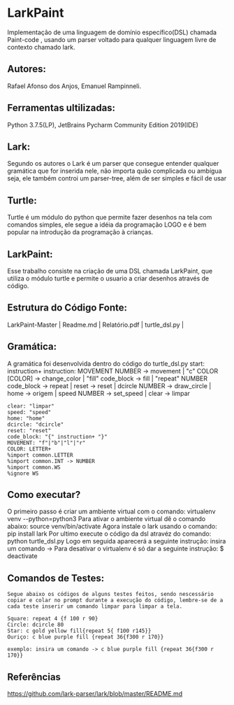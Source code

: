 # LarkPaint
Implementação de uma linguagem de domínio específico(DSL) chamada Paint-code , usando um parser voltado para qualquer linguagem livre de contexto chamado lark.

## Autores: 
Rafael Afonso dos Anjos, Emanuel Rampinneli.

## Ferramentas ultilizadas:
Python 3.7.5(LP), JetBrains Pycharm Community Edition 2019(IDE)

## Lark:
Segundo os autores o Lark é um parser que consegue entender qualquer gramática que for inserida nele, não importa quão complicada ou ambígua seja, ele também controi um parser-tree, além de ser simples e fácil de usar

## Turtle:
Turtle é um módulo do python que permite fazer desenhos na tela com comandos simples, ele segue a idéia da programação LOGO e é bem popular na introdução da programação à crianças.

## LarkPaint:
Esse trabalho consiste na criação de uma DSL chamada LarkPaint, que utiliza o módulo turtle e permite o usuario a criar desenhos através de código.

## Estrutura do Código Fonte:
LarkPaint-Master
|   Readme.md
|   Relatório.pdf
|   turtle_dsl.py
|

## Gramática:
A gramática foi desenvolvida dentro do código do turtle_dsl.py
start: instruction+
    instruction: MOVEMENT NUMBER            -> movement
               | "c" COLOR [COLOR]          -> change_color
               | "fill" code_block          -> fill
               | "repeat" NUMBER code_block -> repeat
               |  reset                     -> reset
               |  dcircle NUMBER            -> draw_circle
               |  home                      -> origem
               |  speed   NUMBER            -> set_speed
               |  clear                     -> limpar

    clear: "limpar"           
    speed: "speed"         
    home: "home"
    dcircle: "dcircle"
    reset: "reset"
    code_block: "{" instruction+ "}"
    MOVEMENT: "f"|"b"|"l"|"r"
    COLOR: LETTER+
    %import common.LETTER
    %import common.INT -> NUMBER
    %import common.WS
    %ignore WS
   
  ## Como executar?
  
  O primeiro passo é criar um ambiente virtual com o comando:
      virtualenv venv --python=python3
  Para ativar o ambiente virtual dê o comando abaixo:
      source venv/bin/activate
  Agora instale o lark usando o comando:
      pip install lark
  Por ultimo execute o código da dsl atravéz do comando:
      python turtle_dsl.py
  Logo em seguida aparecerá a seguinte instrução:
      insira um comando ->
  Para desativar o virtualenv é só dar a seguinte instrução:
         $ deactivate
      
## Comandos de Testes:
    Segue abaixo os códigos de alguns testes feitos, sendo nescessário copiar e colar no prompt durante a execução do código, lembre-se de a cada teste inserir um comando limpar para limpar a tela.
    
    Square: repeat 4 {f 100 r 90}
    Circle: dcircle 80
    Star: c gold yellow fill{repeat 5{ f100 r145}}
    Ouriço: c blue purple fill {repeat 36{f300 r 170}}
    
    exemplo: insira um comando -> c blue purple fill {repeat 36{f300 r 170}}

## Referências
   
   https://github.com/lark-parser/lark/blob/master/README.md

